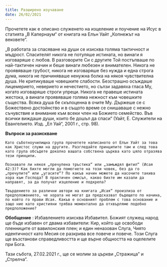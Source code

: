 ```yaml
---
title: Разширено изучаване
date: 26/02/2021
---
```


Прочетете как е описано служенето на изцеление и поучение на Исус в статията „В Капернаум“ от книгата на Елън Уайт „Копнежът на вековете“.

„В работата за спасяване на души се изисква голяма тактичност и мъдрост. Спасителят никога не потуляше истината, но винаги я изговаряше с любов. В разговорите Си с другите Той постъпваше по най-тактичен начин и беше винаги любезен и внимателен. Никога не проявяваше грубост, никога не изговаряше без нужда и една строга дума, никога не причиняваше ненужна болка на някоя чувствителна душа. Не критикуваше човешките слабости. Безстрашно осъждаше лицемерието, неверието и нечестието, но сълзи задавяха гласа Му, когато изговаряше строги упреци. Никога не правеше истината жестока, а винаги проявяваше голяма нежност към човешките същества. Всяка душа бе скъпоценна в очите Му. Държеше се с Божествено достойнство и в същото време се снишаваше с нежно съчувствие и внимание към всеки член на Божието семейство. Във всички виждаше души, които бе дошъл да спаси“ (Уайт, Е. Служители на Евангелието. Изд. „Ел Уай“, 2001 г., стр. 98).

**Въпроси за разискване**

`Като съботноучилищна група прочетете написаното от Елън Уайт за това как Христос служи на другите. Разгледайте принципите там и след това като група обсъдете доколко вашата собствена църква като цяло отразява тези принципи.`

`Познавате ли някоя „пречупена тръстика“ или „замъждял фитил“ (Исая 42:3)? Как бихте могли да помогнете на този човек, без да го „пречупите“ или „угасите“? По какъв начин можете да насочите такива хора към Господа? В практичен смисъл, какво бихте им казали да направят, за да получат изцеление и подкрепа?`

`Твърдението за различни автори на книгата „Исая“ произлиза от предположението, че хората не могат да предсказват бъдещето по начина, по който го прави Исая. Какъв е основният проблем с това основание и защо ние като християни трябва моментално да отхвърляме подобно предположение?`

**Обобщение** : Избавлението изисква Избавител. Божият служещ народ ще бъде избавен от двама избавители: Кир, който ще освободи пленниците от вавилонския плен; и един неназован Слуга, Чиято идентичност като Месия се разкрива все повече и повече. Този Слуга ще възстанови справедливостта и ще върне общността на оцелелите при Бога.

Тази събота, 27.02.2021 г., ще се молим за църкви „Стражица” и „Стрелча”.